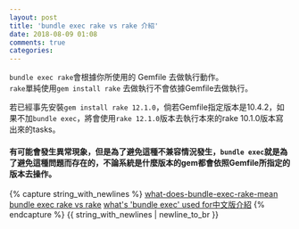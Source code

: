 ```yaml
---
layout: post
title: 'bundle exec rake vs rake 介紹'
date: 2018-08-09 01:08
comments: true
categories:
---
```

`bundle exec rake`會根據你所使用的 Gemfile 去做執行動作。<br>
`rake`單純使用`gem install rake` 去做執行不會依據Gemfile去做執行。

若已經事先安裝`gem install rake 12.1.0`，倘若Gemfile指定版本是10.4.2，如果不加`bundle exec`，將會使用`rake 12.1.0`版本去執行本來的rake 10.1.0版本寫出來的tasks。

#### 有可能會發生異常現象，但是為了避免這種不兼容情況發生，`bundle exec`就是為了避免這種問題而存在的，不論系統是什麼版本的gem都會依照Gemfile所指定的版本去操作。

{% capture string_with_newlines %}
[what-does-bundle-exec-rake-mean](https://stackoverflow.com/questions/6588674/what-does-bundle-exec-rake-mean)
[bundle exec rake vs rake](https://stackoverflow.com/questions/8275885/use-bundle-exec-rake-or-just-rake)
[what's 'bundle exec' used for中文版介紹](https://ruby-china.org/topics/13571)
{% endcapture %}
{{ string_with_newlines | newline_to_br }}